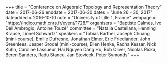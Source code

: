 +++
title = "Conference on Algebraic Topology and Representation Theory"
date = 2017-06-26
enddate = 2017-06-30
dates = "June 26 - 30, 2017"
dateadded = 2016-10-10
note = "University of Lille 1, France"
webpage = "https://indico.math.cnrs.fr/event/1728/"
organisers = "Baptiste Calmès, Ivo Dell'Ambrogio, Antoine Touzé"
committee = "Natàlia Castellana, Henning Krause, Lionel Schwartz"
speakers = "Tobias Barthel, Joseph Chuang (mini-course), Emilie Dufresne, Jonathan Elmer, Eric Friedlander, John Greenlees, Jesper Grodal (mini-course), Ellen Henke, Radha Kessar, Nick Kuhn, Caroline Lassueur, Hai Nguyen Dang Ho, Bob Oliver, Nicolas Ricka, Beren Sanders, Radu Stancu, Jan Stovicek, Peter Symonds"
+++
